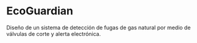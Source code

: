 # EcoGuardian
Diseño de un sistema de detección de fugas de gas natural por medio de válvulas de corte y alerta electrónica.

